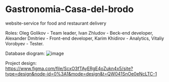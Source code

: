 # Gastronomia-Casa-del-brodo
website-service for food and restaurant delivery

Roles: Oleg Golikov - Team leader, Ivan Zhludov - Beck-end developer, Alexander Dmitriev - Front-end developer, Karim Khidirov - Analytics, Vitaliy Vorobyev - Tester.

Database diogram:
![image](https://github.com/Sponk1/Gastronomia-Casa-del-brodo/assets/99675158/7fde3399-3954-4a41-8162-b87cf108cd37)

Project design: 
https://www.figma.com/file/ScxO3fTAyERgE4oZukn4x5/site?type=design&node-id=0%3A1&mode=design&t=QW041SnOe0eNcLTC-1
